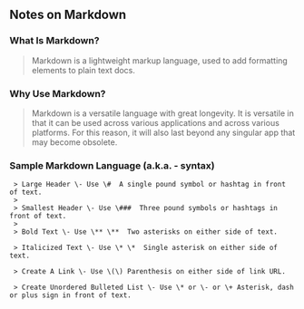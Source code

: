 ## Notes on Markdown
### What Is Markdown?
> Markdown is a lightweight markup language, used to add formatting elements to plain text docs.
### Why Use Markdown?
>Markdown is a versatile language with great longevity. It is versatile in that it can be used across various applications and across various platforms. For this reason, it will also last beyond any singular app that may become obsolete. 
### Sample Markdown Language \(a.k.a. - syntax\)
     > Large Header \- Use \#  A single pound symbol or hashtag in front of text.
     > 
     > Smallest Header \- Use \###  Three pound symbols or hashtags in front of text.
     > 
     > Bold Text \- Use \** \**  Two asterisks on either side of text.
> 
     > Italicized Text \- Use \* \*  Single asterisk on either side of text.
> 
     > Create A Link \- Use \(\) Parenthesis on either side of link URL.
> 
     > Create Unordered Bulleted List \- Use \* or \- or \+ Asterisk, dash or plus sign in front of text.

